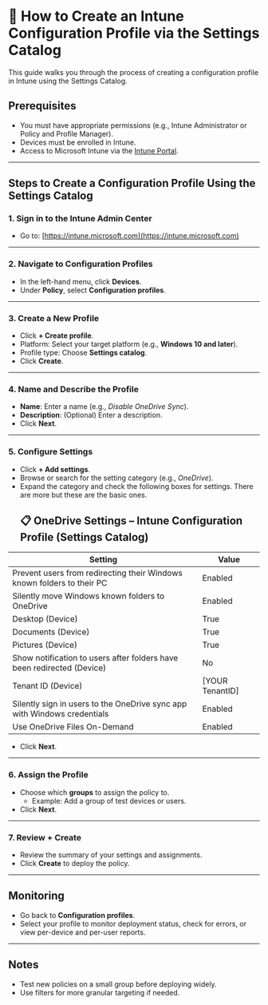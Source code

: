 # 📘 How to Create an Intune Configuration Profile via the Settings Catalog

This guide walks you through the process of creating a configuration profile in Intune using the Settings Catalog.

## Prerequisites

- You must have appropriate permissions (e.g., Intune Administrator or Policy and Profile Manager).
- Devices must be enrolled in Intune.
- Access to Microsoft Intune via the [Intune Portal](https://intune.microsoft.com).

---

## Steps to Create a Configuration Profile Using the Settings Catalog

### 1. Sign in to the Intune Admin Center
- Go to: [https://intune.microsoft.com](https://intune.microsoft.com)

---

### 2. Navigate to Configuration Profiles
- In the left-hand menu, click **Devices**.
- Under **Policy**, select **Configuration profiles**.

---

### 3. Create a New Profile
- Click **+ Create profile**.
- Platform: Select your target platform (e.g., **Windows 10 and later**).
- Profile type: Choose **Settings catalog**.
- Click **Create**.

---

### 4. Name and Describe the Profile
- **Name**: Enter a name (e.g., *Disable OneDrive Sync*).
- **Description**: (Optional) Enter a description.
- Click **Next**.

---

### 5. Configure Settings
- Click **+ Add settings**.
- Browse or search for the setting category (e.g., *OneDrive*).
- Expand the category and check the following boxes for settings. There are more but these are the basic ones.
    ## 📋 OneDrive Settings – Intune Configuration Profile (Settings Catalog)

| Setting                                                                 | Value                                           |
|-------------------------------------------------------------------------|-------------------------------------------------|
| Prevent users from redirecting their Windows known folders to their PC | Enabled                                         |
| Silently move Windows known folders to OneDrive                        | Enabled                                         |
| Desktop (Device)                                                       | True                                            |
| Documents (Device)                                                     | True                                            |
| Pictures (Device)                                                      | True                                            |
| Show notification to users after folders have been redirected (Device) | No                                              |
| Tenant ID (Device)                                                     | [YOUR TenantID]          |
| Silently sign in users to the OneDrive sync app with Windows credentials | Enabled                                      |
| Use OneDrive Files On-Demand                                           | Enabled                                         |

- Click **Next**.

---

### 6. Assign the Profile
- Choose which **groups** to assign the policy to.
  - Example: Add a group of test devices or users.
- Click **Next**.

---

### 7. Review + Create
- Review the summary of your settings and assignments.
- Click **Create** to deploy the policy.

---

## Monitoring
- Go back to **Configuration profiles**.
- Select your profile to monitor deployment status, check for errors, or view per-device and per-user reports.

---

## Notes
- Test new policies on a small group before deploying widely.
- Use filters for more granular targeting if needed.

